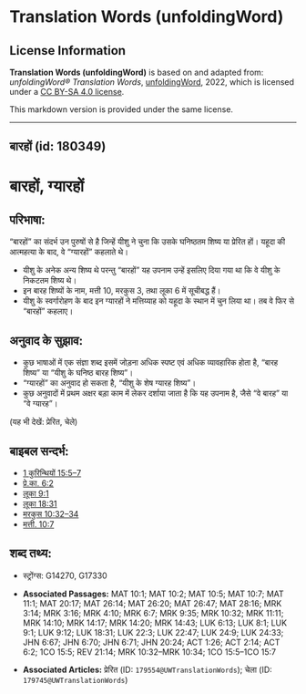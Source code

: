 # Translation Words (unfoldingWord)

## License Information

**Translation Words (unfoldingWord)** is based on and adapted from: _unfoldingWord® Translation Words_, [unfoldingWord](https://unfoldingword.org/utw), 2022, which is licensed under a [CC BY-SA 4.0 license](https://creativecommons.org/licenses/by-sa/4.0/legalcode.en).

This markdown version is provided under the same license.



--------------------------------

## बारहों (id: 180349)

बारहों, ग्यारहों
================

परिभाषा:
--------

“बारहों” का संदर्भ उन पुरुषों से है जिन्हें यीशु ने चुना कि उसके घनिष्ठतम शिष्य या प्रेरित हों। यहूदा की आत्महत्या के बाद, वे “ग्यारहों” कहलाते थे।

* यीशु के अनेक अन्य शिष्य थे परन्तु “बारहों” यह उपनाम उन्हें इसलिए दिया गया था कि वे यीशु के निकटतम शिष्य थे।
* इन बारह शिष्यों के नाम, मत्ती 10, मरकुस 3, तथा लूका 6 में सूचीबद्ध हैं।
* यीशु के स्वर्गारोहण के बाद इन ग्यारहों ने मत्तिय्याह को यहूदा के स्थान में चुन लिया था। तब वे फिर से “बारहों” कहलाए।

अनुवाद के सुझाव:
----------------

* कुछ भाषाओं में एक संज्ञा शब्द इसमें जोड़ना अधिक स्पष्ट एवं अधिक व्यावहारिक होता है, “बारह शिष्य” या “यीशु के घनिष्ठ बारह शिष्य”।
* “ग्यारहों” का अनुवाद हो सकता है, “यीशु के शेष ग्यारह शिष्य”।
* कुछ अनुवादों में प्रथम अक्षर बड़ा काम में लेकर दर्शाया जाता है कि यह उपनाम है, जैसे “वे बारह” या “वे ग्यारह”।

(यह भी देखें: प्रेरित, चेले)

बाइबल सन्दर्भ:
--------------

* [1 कुरिन्थियों 15:5–7](https://ref.ly/1Cor0:0)
* [प्रे.का. 6:2](https://ref.ly/Acts6:2)
* [लूका 9:1](https://ref.ly/Luke9:1)
* [लूका 18:31](https://ref.ly/Luke18:31)
* [मरकुस 10:32–34](https://ref.ly/Mark10:32-Mark10:34)
* [मत्ती. 10:7](https://ref.ly/Matt10:7)

शब्द तथ्य:
----------

* स्ट्रोंग्स: G14270, G17330

* **Associated Passages:** MAT 10:1; MAT 10:2; MAT 10:5; MAT 10:7; MAT 11:1; MAT 20:17; MAT 26:14; MAT 26:20; MAT 26:47; MAT 28:16; MRK 3:14; MRK 3:16; MRK 4:10; MRK 6:7; MRK 9:35; MRK 10:32; MRK 11:11; MRK 14:10; MRK 14:17; MRK 14:20; MRK 14:43; LUK 6:13; LUK 8:1; LUK 9:1; LUK 9:12; LUK 18:31; LUK 22:3; LUK 22:47; LUK 24:9; LUK 24:33; JHN 6:67; JHN 6:70; JHN 6:71; JHN 20:24; ACT 1:26; ACT 2:14; ACT 6:2; 1CO 15:5; REV 21:14; MRK 10:32–MRK 10:34; 1CO 15:5–1CO 15:7
* **Associated Articles:** प्रेरित (ID: `179554@UWTranslationWords`); चेला (ID: `179745@UWTranslationWords`)

